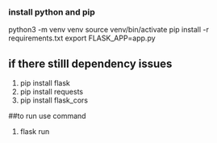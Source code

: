 ### install python and pip

python3 -m venv venv
source venv/bin/activate
pip install -r requirements.txt
export FLASK_APP=app.py 

## if there stilll dependency issues
1) pip install flask
2) pip install requests
3) pip install flask_cors



##to run use command
1) flask run 
